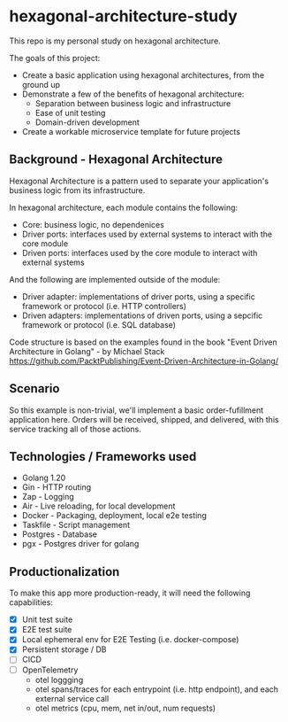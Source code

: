 # hexagonal-architecture-study

This repo is my personal study on hexagonal architecture.

The goals of this project:
- Create a basic application using hexagonal architectures, from the ground up
- Demonstrate a few of the benefits of hexagonal architecture:
   - Separation between business logic and infrastructure
   - Ease of unit testing
   - Domain-driven development 
- Create a workable microservice template for future projects

## Background - Hexagonal Architecture
Hexagonal Architecture is a pattern used to separate your application's business logic from its infrastructure.

In hexagonal architecture, each module contains the following:
- Core: business logic, no dependenices
- Driver ports: interfaces used by external systems to interact with the core module
- Driven ports: interfaces used by the core module to interact with external systems

And the following are implemented outside of the module:
- Driver adapter: implementations of driver ports, using a specific framework or protocol (i.e. HTTP controllers)
- Driven adapters: implementations of driven ports, using a sepcific framework or protocol (i.e. SQL database)


Code structure is based on the examples found in the book "Event Driven Architecture in Golang" - by Michael Stack
https://github.com/PacktPublishing/Event-Driven-Architecture-in-Golang/ 

## Scenario
So this example is non-trivial, we'll implement a basic order-fufillment application here. 
Orders will be received, shipped, and delivered, with this service tracking all of those actions.


## Technologies / Frameworks used
- Golang 1.20
- Gin - HTTP routing
- Zap - Logging
- Air - Live reloading, for local development
- Docker - Packaging, deployment, local e2e testing
- Taskfile - Script management
- Postgres - Database
- pgx - Postgres driver for golang 

## Productionalization
To make this app more production-ready, it will need the following capabilities:
   - [x] Unit test suite
   - [x] E2E test suite
   - [x] Local ephemeral env for E2E Testing (i.e. docker-compose)
   - [x] Persistent storage / DB 
   - [ ] CICD
   - [ ] OpenTelemetry 
        - otel loggging
        - otel spans/traces for each entrypoint (i.e. http endpoint), and each external service call
        - otel metrics (cpu, mem, net in/out, num requests)